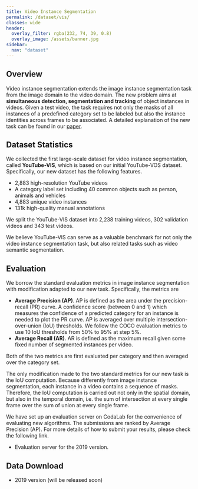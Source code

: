 ```yaml
---
title: Video Instance Segmentation
permalink: /dataset/vis/
classes: wide
header:
  overlay_filter: rgba(232, 74, 39, 0.8)
  overlay_image: /assets/banner.jpg
sidebar:
  nav: "dataset"
---
```


## Overview
Video instance segmentation  extends the image instance segmentation task from the image domain to the video domain. The new problem aims at **simultaneous detection, segmentation and tracking** of object instances in videos.  Given a test video,  the task requires not only the masks of all instances of a predefined category set to be labeled but also the instance identities across frames to be associated. A detailed explanation of the new task can be found in our [paper](https://arxiv.org/abs/1905.04804).

## Dataset Statistics
We collected the first large-scale dataset for video instance segmentation, called **YouTube-VIS**, which is based on our initial YouTube-VOS dataset. Specifically, our new dataset has the following features.
* 2,883 high-resolution YouTube videos
* A category label set including 40 common objects such as person, animals and vehicles
* 4,883 unique video instances
* 131k high-quality manual annotations

We split the YouTube-VIS dataset into 2,238 training videos, 302 validation videos and 343 test videos.

We believe YouTube-VIS can serve as a valuable benchmark for not only the video instance segmentation task, but also related tasks such as video semantic segmentation.


## Evaluation
We borrow the standard evaluation metrics in image instance segmentation with modification adapted to our new task. Specifically, the metrics are 
* **Average Precision (AP)**. AP is defined as the area under the precision-recall (PR) curve.  A confidence score (between 0 and 1) which measures the confidence of a predicted category for an instance  is needed to plot the PR curve. AP is averaged over multiple intersection-over-union (IoU) thresholds. We follow the COCO evaluation metrics to use 10 IoU thresholds from 50% to 95% at step 5%. 
* **Average Recall (AR)**. AR is defined as the maximum recall given some fixed number of segmented instances per video. 

Both of the two metrics are first evaluated per category and then averaged over the category set.

The only modification made to the two standard metrics for our new task is the IoU computation. Because differently from image instance segmentation, each instance in a video contains a sequence of masks. Therefore, the IoU computation is carried out not only in the spatial domain, but also in the temporal domain, i.e. the sum of intersection at every single frame over the sum of union at every single frame.

We have set up an evaluation server on CodaLab for the convenience of evaluating new algorithms. The submissions are ranked by Average Precision (AP). For more details of how to submit your results, please check the following link.
* Evaluation server for the 2019 version.


## Data Download
* 2019 version (will be released soon)
